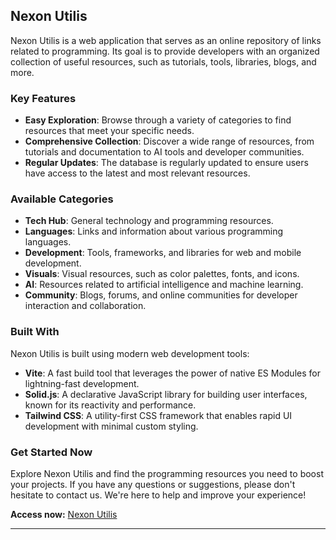 ## Nexon Utilis

Nexon Utilis is a web application that serves as an online repository of links related to programming. Its goal is to provide developers with an organized collection of useful resources, such as tutorials, tools, libraries, blogs, and more.

### Key Features

- **Easy Exploration**: Browse through a variety of categories to find resources that meet your specific needs.
- **Comprehensive Collection**: Discover a wide range of resources, from tutorials and documentation to AI tools and developer communities.
- **Regular Updates**: The database is regularly updated to ensure users have access to the latest and most relevant resources.

### Available Categories

- **Tech Hub**: General technology and programming resources.
- **Languages**: Links and information about various programming languages.
- **Development**: Tools, frameworks, and libraries for web and mobile development.
- **Visuals**: Visual resources, such as color palettes, fonts, and icons.
- **AI**: Resources related to artificial intelligence and machine learning.
- **Community**: Blogs, forums, and online communities for developer interaction and collaboration.

### Built With

Nexon Utilis is built using modern web development tools:

- **Vite**: A fast build tool that leverages the power of native ES Modules for lightning-fast development.
- **Solid.js**: A declarative JavaScript library for building user interfaces, known for its reactivity and performance.
- **Tailwind CSS**: A utility-first CSS framework that enables rapid UI development with minimal custom styling.

### Get Started Now

Explore Nexon Utilis and find the programming resources you need to boost your projects. If you have any questions or suggestions, please don't hesitate to contact us. We're here to help and improve your experience!

**Access now:** [Nexon Utilis](https://nexonutilis.vercel.app/)

---